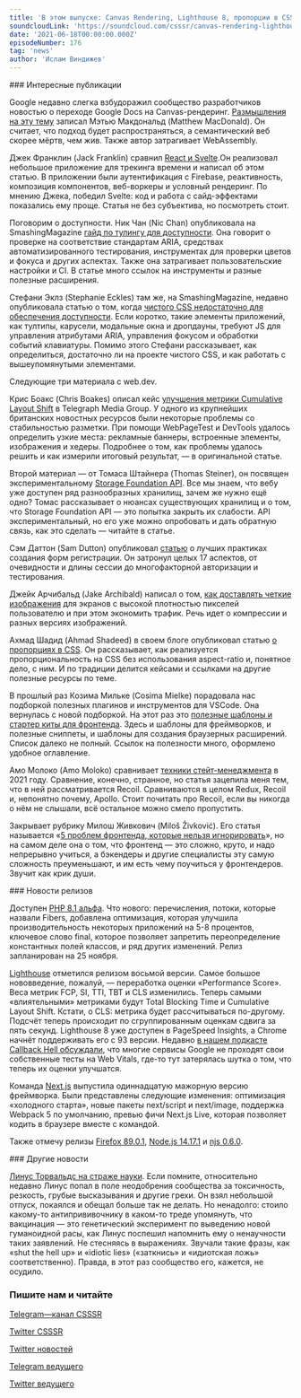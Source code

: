 ```yaml
---
title: 'В этом выпуске: Canvas Rendering, Lighthouse 8, пропорции в CSS, PHP 8.1 alpha, Next.js 11 и Линус Торвальдс против антипрививочника.'
soundcloudLink: 'https://soundcloud.com/csssr/canvas-rendering-lighthouse-8-proportsii-v-css-php-81-alpha-nextjs-11-linus-i-antiprivivochnik'
date: '2021-06-18T00:00:00.000Z'
episodeNumber: 176
tag: 'news'
author: 'Ислам Виндижев'
---
```


<ParagraphWithImage imageName="manWithLaptop" imageSide="right">
  ### Интересные публикации

Google недавно слегка взбудоражил сообщество разработчиков новостью о переходе Google Docs на Canvas-рендеринг. [Размышления на эту тему](https://medium.com/young-coder/the-future-web-will-canvas-rendering-replace-the-dom-847be872884c) записал Мэтью Макдональд (Matthew MacDonald). Он считает, что подход будет распространяться, а семантический веб скорее мёртв, чем жив. Также автор затрагивает WebAssembly.
</ParagraphWithImage>

Джек Франклин (Jack Franklin) сравнил [React и Svelte](https://www.jackfranklin.co.uk/blog/comparing-svelte-and-react-javascript/).Он реализовал небольшое приложение для трекинга времени и написал об этом статью. В приложении были аутентификация с Firebase, реактивность, композиция компонентов, веб-воркеры и условный рендеринг. По мнению Джека, победил Svelte: код и работа с сайд-эффектами показались ему проще. Статья не без субъектива, но посмотреть стоит.

Поговорим о доступности. Ник Чан (Nic Chan) опубликовала на SmashingMagazine [гайд по тулингу для доступности](https://www.smashingmagazine.com/2021/06/complete-guide-accessibility-tooling/). Она говорит о проверке на соответствие стандартам ARIA, средствах автоматизированного тестирования, инструментах для проверки цветов и фокуса и других аспектах. Также она затрагивает пользовательские настройки и CI. В статье много ссылок на инструменты и разные полезные расширения.

Стефани Эклз (Stephanie Eckles) там же, на SmashingMagazine, недавно опубликовала статью о том, когда [чистого CSS недостаточно для обеспечения доступности](https://www.smashingmagazine.com/2021/06/css-javascript-requirements-accessible-components/). Если коротко, такие элементы приложений, как тултипы, карусели, модальные окна и дропдауны, требуют JS для управления атрибутами ARIA, управления фокусом и обработки событий клавиатуры. Помимо этого Стефани рассказывает, как определиться, достаточно ли на проекте чистого CSS, и как работать с вышеупомянутыми элементами.

Следующие три материала с web.dev.

Крис Боакс (Chris Boakes) описал кейс [улучшения метрики Cumulative Layout Shift](https://web.dev/telegraph/) в Telegraph Media Group. У одного из крупнейших британских новостных ресурсов были некоторые проблемы со стабильностью разметки. При помощи WebPageTest и DevTools удалось определить узкие места: рекламные баннеры, встроенные элементы, изображения и хедеры. Подробнее о том, как проблемы удалось решить и как измерили итоговый результат, — в оригинальной статье.

Второй материал — от Томаса Штайнера (Thomas Steiner), он посвящен экспериментальному [Storage Foundation API](https://web.dev/storage-foundation/). Все мы знаем, что вебу уже доступен ряд разнообразных хранилищ, зачем же нужно ещё одно? Томас рассказывает о нюансах существующих хранилищ и о том, что Storage Foundation API — это попытка закрыть их слабости. API экспериментальный, но его уже можно опробовать и дать обратную связь, как это сделать — читайте в статье.

Сэм Даттон (Sam Dutton) опубликовал [статью](https://web.dev/sign-up-form-best-practices/) о лучших практиках создания форм регистрации. Он затронул целых 17 аспектов, от очевидности и длины сессии до многофакторной авторизации и тестирования.

Джейк Арчибальд (Jake Archibald) написал о том, [как доставлять четкие изображения](https://jakearchibald.com/2021/serving-sharp-images-to-high-density-screens/) для экранов с высокой плотностью пикселей пользователю и при этом экономить трафик. Речь идет о компрессии и разных версиях изображений.

Ахмад Шадид (Ahmad Shadeed) в своем блоге опубликовал статью [о пропорциях в CSS](https://ishadeed.com/article/css-aspect-ratio/). Он рассказывает, как реализуется пропорциональность на CSS без использования aspect-ratio и, понятное дело, с ним. И по традиции делится кейсами и ссылками на другие полезные ресурсы по теме.

В прошлый раз Козима Мильке (Cosima Mielke) порадовала нас подборкой полезных плагинов и инструментов для VSCode. Она вернулась с новой подборкой. На этот раз это [полезные шаблоны и стартер киты для фронтенда](https://www.smashingmagazine.com/2021/06/useful-frontend-boilerplates-starter-kits/). Здесь и шаблоны для фреймворков, и полезные сниппеты, и шаблоны для создания браузерных расширений. Список далеко не полный. Ссылок на полезности много, оформлено удобное оглавление.

Амо Молоко (Amo Moloko) сравнивает [техники стейт-менеджмента](https://itnext.io/an-overview-of-react-state-management-techniques-in-2021-%EF%B8%8F-1590242b1cbc) в 2021 году. Сравнение, конечно, странное, но статья зацепила меня тем, что в ней рассматривается Recoil. Сравниваются в целом Redux, Recoil и, непонятно почему, Apollo. Стоит почитать про Recoil, если вы никогда о нём не слышали, всё остальное можно смело пропустить.

Закрывает рубрику Милош Живкович (Miloš Živković). Его статья называется «[5 проблем фронтенда, которые нельзя игнорировать](https://javascript.plainenglish.io/5-frontend-problems-you-shouldnt-ignore-230b156a21ed)», но на самом деле она о том, что фронтенд — это сложно, круто, и надо непрерывно учиться, а бэкендеры и другие специалисты эту самую сложность преуменьшают, и им есть чему поучиться у фронтендеров. Звучит как крик души.

<ParagraphWithImage imageName="laptopNews" imageSide="right">
  ### Новости релизов

Доступен [PHP 8.1 альфа](https://www.php.net/index.php#id2021-06-10-1). Что нового: перечисления, потоки, которые назвали Fibers, добавлена оптимизация, которая улучшила производительность некоторых приложений на 5-8 процентов, ключевое слово final, которое позволяет запретить переопределение константных полей классов, и ряд других изменений. Релиз запланирован на 25 ноября.
</ParagraphWithImage>

[Lighthouse](https://calibreapp.com/blog/lighthouse-8) отметился релизом восьмой версии. Самое большое нововведение, пожалуй, — переработка оценки «Performance Score». Веса метрик FCP, SI, TTI, TBT и CLS изменились. Теперь самыми «влиятельными» метриками будут Total Blocking Time и Cumulative Layout Shift. Кстати, о CLS: метрика будет рассчитываться по-другому. Подсчёт теперь происходит по сгруппированным оценкам сдвига за пять секунд. Lighthouse 8 уже доступен в PageSpeed Insights, а Chrome начнёт поддерживать его с 93 версии. Недавно [в нашем подкасте Callback Hell обсуждали](https://soundcloud.com/csssr/servisy-google-s-plokhimi-web-vitals-shering-logiki-mezhdu-frontom-i-bekom-dokumentatsiya-na-proektakh?in=csssr/sets/callback-hell), что многие сервисы Google не проходят свои собственные тесты на Web Vitals, где-то тут затерялась шутка о том, что теперь их оценки улучшатся.

Команда [Next.js](https://nextjs.org/blog/next-11) выпустила одиннадцатую мажорную версию фреймворка. Были представлены следующие изменения: оптимизация «холодного старта», новые пакеты next/script и next/image, поддержка Webpack 5 по умолчанию, превью фичи Next.js Live, которая позволяет кодить в браузере вместе с командой.

Также отмечу релизы [Firefox 89.0.1](https://www.mozilla.org/en-US/firefox/89.0.1/releasenotes/), [Node.js 14.17.1](https://nodejs.org/en/blog/release/v14.17.1/) и [njs 0.6.0](http://nginx.org/en/docs/njs/changes.html#njs0.6.0).

<ParagraphWithImage imageName="laptopDialog" imageSide="right">
  ### Другие новости

[Линус Торвальдс на страже науки](https://www.theregister.com/2021/06/11/linus_torvalds_vaccine_smackdown/). Если помните, относительно недавно Линус попал в поле неодобрения сообщества за токсичность, резкость, грубые высказывания и другие грехи. Он взял небольшой отпуск, покаялся и обещал больше так не делать. Но ненадолго: стоило какому-то антипрививочнику в каком-то треде упомянуть, что вакцинация — это генетический эксперимент по выведению новой гуманоидной расы, как Линус поспешил напомнить ему о ненаучности таких заявлений. Не стесняясь в выражениях. Звучали такие фразы, как «shut the hell up» и «idiotic lies» («заткнись» и «идиотская ложь» соответственно). Правда, в этот раз сообщество его, кажется, не осудило.
</ParagraphWithImage>

  ### Пишите нам и читайте
  [Telegram—канал CSSSR](https://t.me/csssr)

  [Twitter CSSSR](https://twitter.com/csssr_dev)

  [Twitter новостей](https://twitter.com/csssr_news)

  [Telegram ведущего](https://t.me/Vindizh)

  [Twitter ведущего](https://twitter.com/Vindizh)
